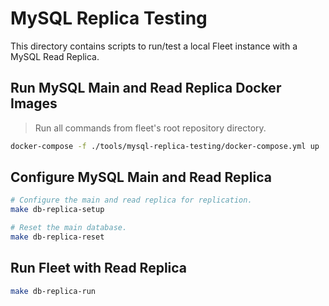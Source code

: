 # MySQL Replica Testing

This directory contains scripts to run/test a local Fleet instance with a MySQL Read Replica.

## Run MySQL Main and Read Replica Docker Images

> Run all commands from fleet's root repository directory.

```sh
docker-compose -f ./tools/mysql-replica-testing/docker-compose.yml up
```

## Configure MySQL Main and Read Replica

```sh
# Configure the main and read replica for replication.
make db-replica-setup

# Reset the main database.
make db-replica-reset
```

## Run Fleet with Read Replica

```sh
make db-replica-run
```
